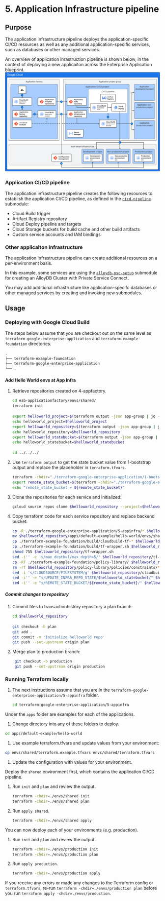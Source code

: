 # 5. Application Infrastructure pipeline

## Purpose

The application infrastructure pipeline deploys the application-specific CI/CD resources as well as any additional application-specific services, such as databases or other managed services.

An overview of application inrastruction pipeline is shown below, in the context of deploying a new applicaiton across the Enterprise Application blueprint.
![Enterprise Application application infrastructure diagram](../assets/eab-app-deployment.svg)

### Application CI/CD pipeline

The application infrastructure pipeline creates the following resources to establish the application CI/CD pipeline, as defined in the [`cicd-pipeline`](./modules/cicd-pipeline/) submodule:

- Cloud Build trigger
- Artifact Registry repository
- Cloud Deploy pipeline and targets
- Cloud Storage buckets for build cache and other build artifacts
- Custom service accounts and IAM bindings

### Other applicaiton infrastructure

The application infrastructure pipeline can create additional resources on a per-environment basis.

In this example, some services are using the [`alloydb-psc-setup`](.modules/alloydb-psc-setup) submodule for creating an AlloyDB Cluster with Private Service Connect.

You may add additional infrastructure like application-specifc databases or other managed services by creating and invoking new submodules.

## Usage

### Deploying with Google Cloud Build

The steps below assume that you are checkout out on the same level as `terraform-google-enterprise-application` and `terraform-example-foundation` directories.

```txt
.
├── terraform-example-foundation
├── terraform-google-enterprise-application
└── .
```

#### Add Hello World envs at App Infra

1. Retrieve repositories created on 4-appfactory.

    ```bash
    cd eab-applicationfactory/envs/shared/
    terraform init

    export helloworld_project=$(terraform output -json app-group | jq -r '.["default-example.hello-world"]["app_admin_project_id"]')
    echo helloworld_project=$helloworld_project
    export helloworld_repository=$(terraform output -json app-group | jq -r '.["default-example.hello-world"]["app_infra_repository_name"]')
    echo helloworld_repository=$helloworld_repository
    export helloworld_statebucket=$(terraform output -json app-group | jq -r '.["default-example.hello-world"]["app_cloudbuild_workspace_state_bucket_name"]' | sed 's/.*\///')
    echo helloworld_statebucket=$helloworld_statebucket

    cd ../../../
    ```

1. Use `terraform output` to get the state bucket value from 1-bootstrap output and replace the placeholder in `terraform.tfvars`.

   ```bash
   terraform -chdir="./terraform-google-enterprise-application/1-bootstrap/" init
   export remote_state_bucket=$(terraform -chdir="./terraform-google-enterprise-application/1-bootstrap/" output -raw state_bucket)
   echo "remote_state_bucket = ${remote_state_bucket}"
   ```

1. Clone the repositories for each service and initialized:

    ```bash
    gcloud source repos clone $helloworld_repository --project=$helloworld_project
    ```

1. Copy terraform code for each service repository and replace backend bucket:

    ```bash
    cp -R ./terraform-google-enterprise-application/5-appinfra/* $helloworld_repository
    mv $helloworld_repository/apps/default-example/hello-world/envs/shared/terraform.example.tfvars $helloworld_repository/apps/default-example/hello-world/envs/shared/terraform.tfvars
    cp ./terraform-example-foundation/build/cloudbuild-tf-* $helloworld_repository/
    cp ./terraform-example-foundation/build/tf-wrapper.sh $helloworld_repository/
    chmod 755 $helloworld_repository/tf-wrapper.sh
    sed -i'' -e 's/max_depth=1/max_depth=5/' $helloworld_repository/tf-wrapper.sh
    cp -RT ./terraform-example-foundation/policy-library/ $helloworld_repository/policy-library
    rm -rf $helloworld_repository/policy-library/policies/constraints/*
    sed -i 's/CLOUDSOURCE/FILESYSTEM/g' $helloworld_repository/cloudbuild-tf-*
    sed -i'' -e "s/UPDATE_INFRA_REPO_STATE/$helloworld_statebucket/" $helloworld_repository/apps/default-example/hello-world/envs/shared/backend.tf
    sed -i'' -e "s/REMOTE_STATE_BUCKET/${remote_state_bucket}/" $helloworld_repository/apps/default-example/hello-world/envs/shared/terraform.tfvars
    ```

##### Commit changes to repository

1. Commit files to transactionhistory repository a plan branch:

    ```bash
    cd $helloworld_repository

    git checkout -b plan
    git add .
    git commit -m 'Initialize helloworld repo'
    git push --set-upstream origin plan
    ```

1. Merge plan to production branch:

   ```bash
    git checkout -b production
    git push --set-upstream origin production
    ```

### Running Terraform locally

1. The next instructions assume that you are in the `terraform-google-enterprise-application/5-appinfra` folder.

   ```bash
   cd terraform-google-enterprise-application/5-appinfra
   ```

Under the `apps` folder are examples for each of the applications.

1. Change directory into any of these folders to deploy.

```bash
cd apps/default-example/hello-world
```

1. Use example terraform.tfvars and update values from your environment:

```bash
cp envs/shared/terraform.example.tfvars envs/shared/terraform.tfvars
```

1. Update the configuration with values for your environment.

Deploy the `shared` environment first, which contains the application CI/CD pipeline.

1. Run `init` and `plan` and review the output.

   ```bash
   terraform -chdir=./envs/shared init
   terraform -chdir=./envs/shared plan
   ```

1. Run `apply shared`.

   ```bash
   terraform -chdir=./envs/shared apply
   ```

You can now deploy each of your environments (e.g. production).

1. Run `init` and `plan` and review the output.

   ```bash
   terraform -chdir=./envs/production init
   terraform -chdir=./envs/production plan
   ```

1. Run `apply production`.

   ```bash
   terraform -chdir=./envs/production apply
   ```

If you receive any errors or made any changes to the Terraform config or `terraform.tfvars`, re-run `terraform -chdir=./envs/production plan` before you run `terraform apply -chdir=./envs/production`.
